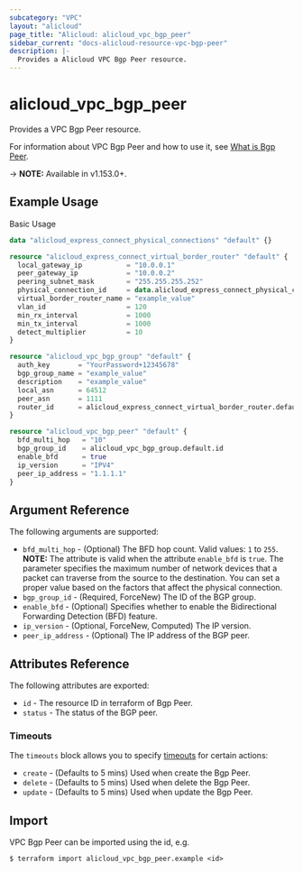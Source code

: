 ```yaml
---
subcategory: "VPC"
layout: "alicloud"
page_title: "Alicloud: alicloud_vpc_bgp_peer"
sidebar_current: "docs-alicloud-resource-vpc-bgp-peer"
description: |-
  Provides a Alicloud VPC Bgp Peer resource.
---
```


# alicloud\_vpc\_bgp\_peer

Provides a VPC Bgp Peer resource.

For information about VPC Bgp Peer and how to use it, see [What is Bgp Peer](https://www.alibabacloud.com/help/en/doc-detail/91267.html).

-> **NOTE:** Available in v1.153.0+.

## Example Usage

Basic Usage

```terraform
data "alicloud_express_connect_physical_connections" "default" {}

resource "alicloud_express_connect_virtual_border_router" "default" {
  local_gateway_ip           = "10.0.0.1"
  peer_gateway_ip            = "10.0.0.2"
  peering_subnet_mask        = "255.255.255.252"
  physical_connection_id     = data.alicloud_express_connect_physical_connections.default.connections.0.id
  virtual_border_router_name = "example_value"
  vlan_id                    = 120
  min_rx_interval            = 1000
  min_tx_interval            = 1000
  detect_multiplier          = 10
}

resource "alicloud_vpc_bgp_group" "default" {
  auth_key       = "YourPassword+12345678"
  bgp_group_name = "example_value"
  description    = "example_value"
  local_asn      = 64512
  peer_asn       = 1111
  router_id      = alicloud_express_connect_virtual_border_router.default.id
}

resource "alicloud_vpc_bgp_peer" "default" {
  bfd_multi_hop   = "10"
  bgp_group_id    = alicloud_vpc_bgp_group.default.id
  enable_bfd      = true
  ip_version      = "IPV4"
  peer_ip_address = "1.1.1.1"
}
```

## Argument Reference

The following arguments are supported:

* `bfd_multi_hop` - (Optional) The BFD hop count. Valid values: `1` to `255`. **NOTE:** The attribute is valid when the attribute `enable_bfd` is `true`. The parameter specifies the maximum number of network devices that a packet can traverse from the source to the destination. You can set a proper value based on the factors that affect the physical connection.
* `bgp_group_id` - (Required, ForceNew) The ID of the BGP group.
* `enable_bfd` - (Optional) Specifies whether to enable the Bidirectional Forwarding Detection (BFD) feature.
* `ip_version` - (Optional, ForceNew, Computed) The IP version.
* `peer_ip_address` - (Optional) The IP address of the BGP peer.

## Attributes Reference

The following attributes are exported:

* `id` - The resource ID in terraform of Bgp Peer.
* `status` - The status of the BGP peer.

### Timeouts

The `timeouts` block allows you to specify [timeouts](https://www.terraform.io/docs/configuration-0-11/resources.html#timeouts) for certain actions:

* `create` - (Defaults to 5 mins) Used when create the Bgp Peer.
* `delete` - (Defaults to 5 mins) Used when delete the Bgp Peer.
* `update` - (Defaults to 5 mins) Used when update the Bgp Peer.

## Import

VPC Bgp Peer can be imported using the id, e.g.

```
$ terraform import alicloud_vpc_bgp_peer.example <id>
```